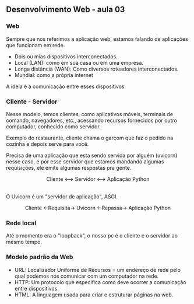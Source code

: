 ## Desenvolvimento Web - aula 03

### Web 

Sempre que nos referimos a aplicação web, estamos falando de aplicações que funcionam em rede.

- Dois ou mias dispositivos interconectados.
- Local (LAN): como em sua casa ou em uma empresa.
- Longa distância (WAN): Como diversos roteadores interconectados.
- Mundial: como a própria internet 

A ideia é a comunicação entre esses dispositivos.

### Cliente - Servidor 

Nesse modelo, temos clientes, como aplicativos móveis, terminais de comando, navegadores, etc., acessando recursos fornecidos por outro computador, conhecido como servidor.

Exemplo do restaurante, cliente chama o garçom que faz o pedido na cozinha e depois serve para você. 

Precisa de uma aplicação que esta sendo servida por alguém (uvicorn) nesse caso, e por esse servidor que estamos mandando algumas requisições, ele emite algumas respostas pra gente.

<center> Cliente <--> Servidor <--> Aplicação Python </center> <br>

O Uvicorn é um "servidor de aplicação", ASGI.  

<center>Cliente <-Requisita-> Uvicorn <-Repassa-> Aplicação Python </center>

### Rede local 
Até o momento era o "loopback", o nosso pc é o cliente e o servidor ao mesmo tempo. 

### Modelo padrão da Web

- URL: Localizador Uniforme de Recursos = um endereço de rede pelo qual podemos nos comunicar com um computador na rede.
- HTTP: Um protocolo que especifica como deve ocorrer a comunicação entre dispositivos.
- HTML: A linguagem usada para criar e estruturar páginas na web.

